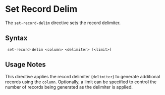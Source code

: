 # Set Record Delim

The `set-record-delim` directive sets the record delimiter.

## Syntax

```
 set-record-delim <column> <delimiter> [<limit>]
```

## Usage Notes

This directive applies the record delimiter (`delimiter`) to generate additional records
using the `column`. Optionally, a limit can be specified to control the number of records
being generated as the delimiter is applied.
